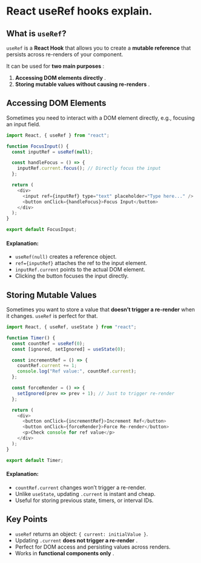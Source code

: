 # React useRef hooks explain.

## **What is `useRef`?**

`useRef` is a **React Hook** that allows you to create a **mutable reference** that persists across re-renders of your component.

It can be used for  **two main purposes** :

1. **Accessing DOM elements directly** .
2. **Storing mutable values without causing re-renders** .

## Accessing DOM Elements

Sometimes you need to interact with a DOM element directly, e.g., focusing an input field.

```javascript
import React, { useRef } from "react";

function FocusInput() {
  const inputRef = useRef(null);

  const handleFocus = () => {
    inputRef.current.focus(); // Directly focus the input
  };

  return (
    <div>
      <input ref={inputRef} type="text" placeholder="Type here..." />
      <button onClick={handleFocus}>Focus Input</button>
    </div>
  );
}

export default FocusInput;
```

#### **Explanation:**

* `useRef(null)` creates a reference object.
* `ref={inputRef}` attaches the ref to the input element.
* `inputRef.current` points to the actual DOM element.
* Clicking the button focuses the input directly.

## Storing Mutable Values

Sometimes you want to store a value that **doesn’t trigger a re-render** when it changes. `useRef` is perfect for that.

```javascript
import React, { useRef, useState } from "react";

function Timer() {
  const countRef = useRef(0);
  const [ignored, setIgnored] = useState(0);

  const incrementRef = () => {
    countRef.current += 1;
    console.log("Ref value:", countRef.current);
  };

  const forceRender = () => {
    setIgnored(prev => prev + 1); // Just to trigger re-render
  };

  return (
    <div>
      <button onClick={incrementRef}>Increment Ref</button>
      <button onClick={forceRender}>Force Re-render</button>
      <p>Check console for ref value</p>
    </div>
  );
}

export default Timer;
```

#### **Explanation:**

* `countRef.current` changes won’t trigger a re-render.
* Unlike `useState`, updating `.current` is instant and cheap.
* Useful for storing previous state, timers, or interval IDs.

## **Key Points**

* `useRef` returns an object: `{ current: initialValue }`.
* Updating `.current`  **does not trigger a re-render** .
* Perfect for DOM access and persisting values across renders.
* Works in  **functional components only** .
